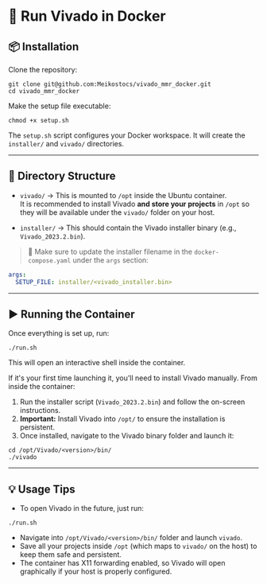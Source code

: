 # 🚀 Run Vivado in Docker

## 📦 Installation

Clone the repository:

```
git clone git@github.com:Meikostocs/vivado_mmr_docker.git
cd vivado_mmr_docker
```

Make the setup file executable:

```
chmod +x setup.sh
```

The `setup.sh` script configures your Docker workspace. It will create the `installer/` and `vivado/` directories.

---

## 📁 Directory Structure

- `vivado/` → This is mounted to `/opt` inside the Ubuntu container.  
  It is recommended to install Vivado **and store your projects** in `/opt` so they will be available under the `vivado/` folder on your host.

- `installer/` → This should contain the Vivado installer binary (e.g., `Vivado_2023.2.bin`).

> 🔧 Make sure to update the installer filename in the `docker-compose.yaml` under the `args` section:
```yaml
args:
  SETUP_FILE: installer/<vivado_installer.bin>
```

---

## ▶️ Running the Container

Once everything is set up, run:

```
./run.sh
```

This will open an interactive shell inside the container.

If it's your first time launching it, you'll need to install Vivado manually. From inside the container:

1. Run the installer script (`Vivado_2023.2.bin`) and follow the on-screen instructions.
2. **Important:** Install Vivado into `/opt/` to ensure the installation is persistent.
3. Once installed, navigate to the Vivado binary folder and launch it:

```
cd /opt/Vivado/<version>/bin/
./vivado
```

---

## 💡 Usage Tips

- To open Vivado in the future, just run:

```
./run.sh
```
- Navigate into ```/opt/Vivado/<version>/bin/``` folder and launch ```vivado```.
- Save all your projects inside `/opt` (which maps to `vivado/` on the host) to keep them safe and persistent.
- The container has X11 forwarding enabled, so Vivado will open graphically if your host is properly configured.
